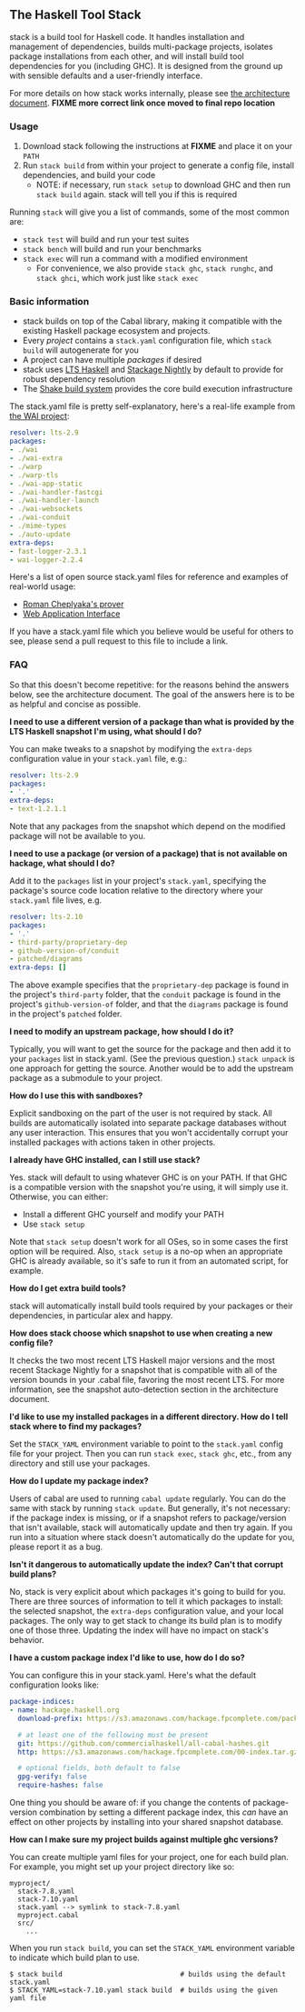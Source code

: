## The Haskell Tool Stack

stack is a build tool for Haskell code. It handles installation and management
of dependencies, builds multi-package projects, isolates package installations
from each other, and will install build tool dependencies for you (including
GHC). It is designed from the ground up with sensible defaults and a
user-friendly interface.

For more details on how stack works internally, please see [the architecture
document](ARCHITECTURE.md). **FIXME more correct link once moved to final repo
location**

### Usage

1. Download stack following the instructions at **FIXME** and place it on your `PATH`
2. Run `stack build` from within your project to generate a config file, install dependencies, and build your code
    * NOTE: if necessary, run `stack setup` to download GHC and then run `stack build` again. stack will tell you if this is required

Running `stack` will give you a list of commands, some of the most common are:

* `stack test` will build and run your test suites
* `stack bench` will build and run your benchmarks
* `stack exec` will run a command with a modified environment
    * For convenience, we also provide `stack ghc`, `stack runghc`, and `stack ghci`, which work just like `stack exec`

### Basic information

* stack builds on top of the Cabal library, making it compatible with the existing Haskell package ecosystem and projects.
* Every *project* contains a `stack.yaml` configuration file, which `stack build` will autogenerate for you
* A project can have multiple *packages* if desired
* stack uses [LTS Haskell](https://github.com/fpco/lts-haskell) and [Stackage Nightly](https://github.com/fpco/stackage-nightly) by default to provide for robust dependency resolution
* The [Shake build system](http://shakebuild.com/) provides the core build execution infrastructure

The stack.yaml file is pretty self-explanatory, here's a real-life example from [the WAI project](https://github.com/yesodweb/wai):

```yaml
resolver: lts-2.9
packages:
- ./wai
- ./wai-extra
- ./warp
- ./warp-tls
- ./wai-app-static
- ./wai-handler-fastcgi
- ./wai-handler-launch
- ./wai-websockets
- ./wai-conduit
- ./mime-types
- ./auto-update
extra-deps:
- fast-logger-2.3.1
- wai-logger-2.2.4
```

Here's a list of open source stack.yaml files for reference and examples of
real-world usage:

* [Roman Cheplyaka's prover](https://github.com/feuerbach/prover/blob/master/stack.yaml)
* [Web Application Interface](https://github.com/yesodweb/wai/blob/master/stack.yaml)

If you have a stack.yaml file which you believe would be useful for others to
see, please send a pull request to this file to include a link.

### FAQ

So that this doesn't become repetitive: for the reasons behind the answers
below, see the architecture document. The goal of the answers here is to be as
helpful and concise as possible.

__I need to use a different version of a package than what is provided by the LTS Haskell snapshot I'm using, what should I do?__

You can make tweaks to a snapshot by modifying the `extra-deps` configuration value in your `stack.yaml` file, e.g.:

```yaml
resolver: lts-2.9
packages:
- '.'
extra-deps:
- text-1.2.1.1
```

Note that any packages from the snapshot which depend on the modified package
will not be available to you.

__I need to use a package (or version of a package) that is not available on hackage, what should I do?__

Add it to the `packages` list in your project's `stack.yaml`, specifying the package's source code location relative to the directory where your `stack.yaml` file lives, e.g.

```yaml
resolver: lts-2.10
packages:
- '.'
- third-party/proprietary-dep
- github-version-of/conduit
- patched/diagrams
extra-deps: []
```

The above example specifies that the `proprietary-dep` package is found in the project's `third-party` folder, that the `conduit` package is found in the project's `github-version-of` folder, and that the `diagrams` package is found in the project's `patched` folder.

__I need to modify an upstream package, how should I do it?__

Typically, you will want to get the source for the package and then add it to
your `packages` list in stack.yaml. (See the previous question.)
`stack unpack` is one approach for getting the source.
Another would be to add the upstream package as a submodule to your
project.


__How do I use this with sandboxes?__

Explicit sandboxing on the part of the user is not required by stack. All
builds are automatically isolated into separate package databases without any
user interaction. This ensures that you won't accidentally corrupt your
installed packages with actions taken in other projects.

__I already have GHC installed, can I still use stack?__

Yes. stack will default to using whatever GHC is on your PATH. If that GHC is a
compatible version with the snapshot you're using, it will simply use it.
Otherwise, you can either:

* Install a different GHC yourself and modify your PATH
* Use `stack setup`

Note that `stack setup` doesn't work for all OSes, so in some cases the first
option will be required. Also, `stack setup` is a no-op when an appropriate GHC
is already available, so it's safe to run it from an automated script, for
example.

__How do I get extra build tools?__

stack will automatically install build tools required by your packages or their
dependencies, in particular alex and happy.

__How does stack choose which snapshot to use when creating a new config file?__

It checks the two most recent LTS Haskell major versions and the most recent
Stackage Nightly for a snapshot that is compatible with all of the version
bounds in your .cabal file, favoring the most recent LTS. For more information,
see the snapshot auto-detection section in the architecture document.

__I'd like to use my installed packages in a different directory. How do I tell stack where to find my packages?__

Set the `STACK_YAML` environment variable to point to the `stack.yaml` config
file for your project. Then you can run `stack exec`, `stack ghc`, etc., from
any directory and still use your packages.

__How do I update my package index?__

Users of cabal are used to running `cabal update` regularly. You can do the
same with stack by running `stack update`. But generally, it's not necessary:
if the package index is missing, or if a snapshot refers to package/version
that isn't available, stack will automatically update and then try again. If
you run into a situation where stack doesn't automatically do the update for
you, please report it as a bug.

__Isn't it dangerous to automatically update the index? Can't that corrupt build plans?__

No, stack is very explicit about which packages it's going to build for you.
There are three sources of information to tell it which packages to install:
the selected snapshot, the `extra-deps` configuration value, and your local
packages. The only way to get stack to change its build plan is to modify one
of those three. Updating the index will have no impact on stack's behavior.

__I have a custom package index I'd like to use, how do I do so?__

You can configure this in your stack.yaml. Here's what the default configuration looks like:

```yaml
package-indices:
- name: hackage.haskell.org
  download-prefix: https://s3.amazonaws.com/hackage.fpcomplete.com/package/

  # at least one of the following must be present
  git: https://github.com/commercialhaskell/all-cabal-hashes.git
  http: https://s3.amazonaws.com/hackage.fpcomplete.com/00-index.tar.gz

  # optional fields, both default to false
  gpg-verify: false
  require-hashes: false
```

One thing you should be aware of: if you change the contents of package-version
combination by setting a different package index, this *can* have an effect on
other projects by installing into your shared snapshot database.

__How can I make sure my project builds against multiple ghc versions?__

You can create multiple yaml files for your project,
one for each build plan. For example, you might set up your project directory like so:

```
myproject/
  stack-7.8.yaml
  stack-7.10.yaml
  stack.yaml --> symlink to stack-7.8.yaml
  myproject.cabal
  src/
    ...
```

When you run `stack build`, you can set the
`STACK_YAML` environment variable to indicate which build plan to use.

```
$ stack build                             # builds using the default stack.yaml
$ STACK_YAML=stack-7.10.yaml stack build  # builds using the given yaml file
```
